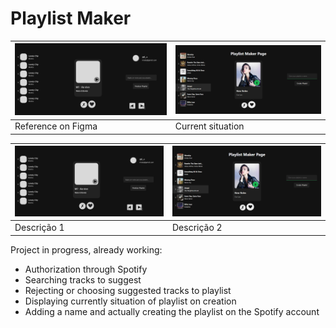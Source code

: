 # Playlist Maker

| ![Imagem 1](./ImageGallery/reference.png) | ![Imagem 2](./ImageGallery/maker.png) |
|------------------------------|------------------------------|
| Reference on Figma  | Current situation   |

| ![Imagem 1](./ImageGallery/reference.png) | ![Imagem 2](./ImageGallery/maker.png) |
|------------------------------|------------------------------|
| Descrição 1                  | Descrição 2                  |


Project in progress, already working:
- Authorization through Spotify
- Searching tracks to suggest
- Rejecting or choosing suggested tracks to playlist
- Displaying currently situation of playlist on creation
- Adding a name and actually creating the playlist on the Spotify account
